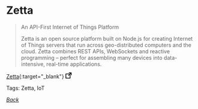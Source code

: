 # Zetta

> An API-First Internet of Things Platform
>
> Zetta is an open source platform built on Node.js for creating Internet of Things servers that run across geo-distributed computers and the cloud. Zetta combines REST APIs, WebSockets and reactive programming – perfect for assembling many devices into data-intensive, real-time applications.

[Zetta](http://www.zettajs.org/){:target="_blank"} ![external redirect](../../img/ext-redir.png)

Tags: Zetta, IoT

[_Back_](../)
